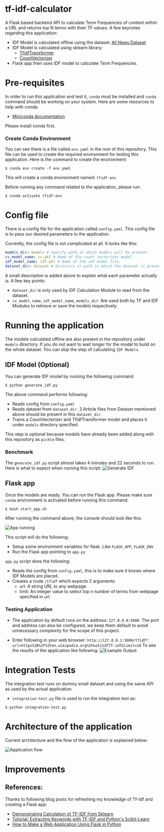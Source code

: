 # tf-idf-calculator
A Flask based backend API to calculate Term Frequencies of content within a
URL and returns top N terms with their TF values. A few keynotes regarding this application:

- IDF Model is calculated offline using the dataset: [All News Dataset](https://www.kaggle.com/snapcrack/all-the-news)
- IDF Model is calculated using sklearn library:
    - [TfidfTransformer](https://scikit-learn.org/stable/modules/generated/sklearn.feature_extraction.text.TfidfTransformer.html#sklearn.feature_extraction.text.TfidfTransformer)
    - [CountVectorizer](https://scikit-learn.org/stable/modules/generated/sklearn.feature_extraction.text.CountVectorizer.html#sklearn.feature_extraction.text.CountVectorizer)
- Flask app then uses IDF model to calculate Term Frequencies. 

# Pre-requisites
In order to run this application and test it, `conda` must be installed and `conda` command should be working on your system.
Here are some resources to help with conda:
- [Miniconda documentation](https://docs.conda.io/en/latest/miniconda.html)

Please install conda first.

### Create Conda Environment
You can see there is a file called `env.yaml` in the root of this repository. This file can be used to 
create the required environment for testing this application. Here is the command to create the environment:

```buildoutcfg
$ conda env create -f env.yaml
```

This will create a conda environment named: `tfidf-env`

Before running any command related to the application, please run:
```buildoutcfg
$ conda activate tfidf-env
```

# Config file
There is a config file for the application called `config.yaml`.
This config file is to pass our desired parameters to the application. 

Currently, the config file is not complicated at all. It looks like this:
```yaml
models_dir: models # Specify path in which models will be present.
cv_model_name: cv.pkl # Name of the count vectorizer model.
idf_model_name: idf.pkl # Name of the idf model file.
dataset_dir: dataset # Directory or path in which the dataset is present.
```

A small description is added above to explain what each parameter actually is. 
A few key points:
- `dataset_dir` is only used by IDF Calculation Module to read from the dataset. 
- `cv_model_name`, `idf_model_name`, `models_dir`: Are used both by TF and IDF Modules to retrieve or save the models respectively.

# Running the application
The models calculated offline are also present in the repository under `models` directory.
If you do not want to wait longer for the model to build on the whole dataset. You can skip the step of
calculating `IDF Models`.

## IDF Model (Optional)
You can generate IDF model by running the following command:

```buildoutcfg
$ python generate_idf.py
```

The above command performs following:
- Reads config from `config.yaml`
- Reads dataset from `dataset_dir`. 3 Article files from Dataset mentioned above should be present in this `dataset_dir`.
- Trains a CountVectorizer and TfidfTransformer model and places it under `models` directory specified.

This step is optional because models have already been added along with this repository as `pickle` files. 

### Benchmark
The `generate_idf.py` script almost takes 4 minutes and 22 seconds to run. Here is what to expect when running this script:
![Generate IDF](images/generate_idf.png)

## Flask app
Once the models are ready. You can run the Flask app. 
Please make sure `conda` environment is activated before running this command:

```buildoutcfg
$ bash start_app.sh
```
After running the command above, the console should look like this:

![App running](images/running_app.png)

This script will do the following:
- Setup some environment variables for flask. Like `FLASK_APP`, `FLASK_ENV`
- Run the Flask app pointing to `app.py`

`app.py` script does the following:
- Reads the config from `config.yaml`, this is to make sure it knows where IDF Models are placed. 
- Creates a route `/tfidf` which expects 2 arguments:
    - url: A string URL to any webpage.
    - limit: An integer value to select top n number of terms from webpage specified in url. 

### Testing Application
- The application by default runs on the address: `127.0.0.0:5000`. The port and address can also be configured, we keep them default to avoid unnecessary complexity for the scope of this project. 

- Enter following in your web browser:
`http://127.0.0.1:5000/tfidf?url=https%3A%2F%2Fen.wikipedia.org%2Fwiki%2FTf-idf&limit=10`
  To see the results of the application like following:
  ![Example Output](images/output_example.png)


# Integration Tests
The integration test runs on dummy small dataset and using the same API as used by the actual application.
- `integration-test.py` file is used to run the integration test as:
```buildoutcfg
$ python integration-test.py
```

# Architecture of the application
Current architecture and the flow of the application is explained below:

![Application flow](images/application_arch.png)
# Improvements
## References:
Thanks to following blog posts for refreshing my knowledge of Tf-Idf and creating a Flask app:
- [Demonstrating Calculation of TF-IDF from Sklearn](https://medium.com/analytics-vidhya/demonstrating-calculation-of-tf-idf-from-sklearn-4f9526e7e78b)
- [Tutorial: Extracting Keywords with TF-IDF and Python's Scikit-Learn](https://kavita-ganesan.com/extracting-keywords-from-text-tfidf/#.YWTuyNMVbfA)
- [How to Make a Web Application Using Flask in Python](https://www.digitalocean.com/community/tutorials/how-to-make-a-web-application-using-flask-in-python-3)
